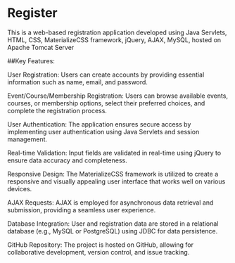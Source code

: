 # Register
This is a web-based registration application developed using Java Servlets, HTML, CSS, MaterializeCSS framework, jQuery, AJAX, MySQL, hosted on Apache Tomcat Server

##Key Features:

User Registration: Users can create accounts by providing essential information such as name, email, and password.

Event/Course/Membership Registration: Users can browse available events, courses, or membership options, select their preferred choices, and complete the registration process.

User Authentication: The application ensures secure access by implementing user authentication using Java Servlets and session management.

Real-time Validation: Input fields are validated in real-time using jQuery to ensure data accuracy and completeness.

Responsive Design: The MaterializeCSS framework is utilized to create a responsive and visually appealing user interface that works well on various devices.

AJAX Requests: AJAX is employed for asynchronous data retrieval and submission, providing a seamless user experience.

Database Integration: User and registration data are stored in a relational database (e.g., MySQL or PostgreSQL) using JDBC for data persistence.

GitHub Repository: The project is hosted on GitHub, allowing for collaborative development, version control, and issue tracking.

